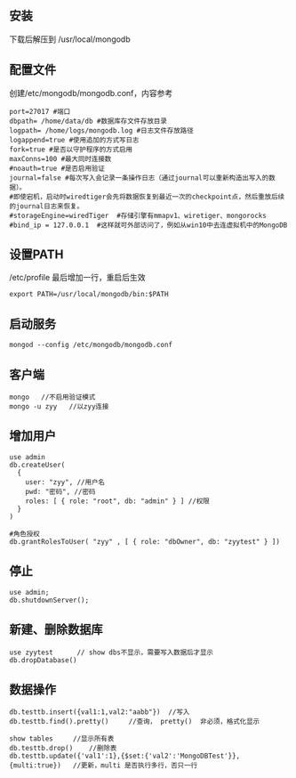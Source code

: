 ## 安装
下载后解压到 /usr/local/mongodb

## 配置文件
创建/etc/mongodb/mongodb.conf，内容参考
```
port=27017 #端口  
dbpath= /home/data/db #数据库存文件存放目录  
logpath= /home/logs/mongodb.log #日志文件存放路径  
logappend=true #使用追加的方式写日志  
fork=true #是否以守护程序的方式启用  
maxConns=100 #最大同时连接数  
#noauth=true #是否启用验证  
journal=false #每次写入会记录一条操作日志（通过journal可以重新构造出写入的数据）。
#即使宕机，启动时wiredtiger会先将数据恢复到最近一次的checkpoint点，然后重放后续的journal日志来恢复。
#storageEngine=wiredTiger  #存储引擎有mmapv1、wiretiger、mongorocks
#bind_ip = 127.0.0.1  #这样就可外部访问了，例如从win10中去连虚拟机中的MongoDB
```

## 设置PATH  
/etc/profile    最后增加一行，重启后生效
```
export PATH=/usr/local/mongodb/bin:$PATH
```

## 启动服务
```
mongod --config /etc/mongodb/mongodb.conf
```

## 客户端
```
mongo   //不启用验证模式
mongo -u zyy   //以zyy连接
```

## 增加用户
```
use admin
db.createUser(
  {
    user: "zyy", //用户名
    pwd: "密码", //密码
    roles: [ { role: "root", db: "admin" } ] //权限
  }
)

#角色授权
db.grantRolesToUser( "zyy" , [ { role: "dbOwner", db: "zyytest" } ])
```

## 停止
```
use admin;
db.shutdownServer();
```

## 新建、删除数据库
```
use zyytest      // show dbs不显示，需要写入数据后才显示
db.dropDatabase()
```

## 数据操作
```
db.testtb.insert({val1:1,val2:"aabb"})  //写入
db.testtb.find().pretty()     //查询， pretty()  非必须，格式化显示

show tables     //显示所有表
db.testtb.drop()    //删除表
db.testtb.update({'val1':1},{$set:{'val2':'MongoDBTest'}},{multi:true})   //更新，multi 是否执行多行，否只一行
```

